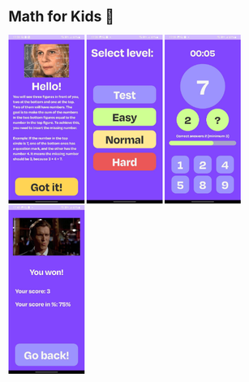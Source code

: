 # Math for Kids 👶
<img src="assets/photo_2023-10-29_15-59-44.jpg" alt="" width="150" height="333"> <img src="assets/photo_2023-10-29_15-59-44 (2).jpg" alt="" width="150" height="333"> <img src="assets/photo_2023-10-29_15-59-45.jpg" alt="" width="150" height="333"> <img src="assets/photo_2023-10-29_15-59-45 (2).jpg" alt="" width="150" height="333"> 
